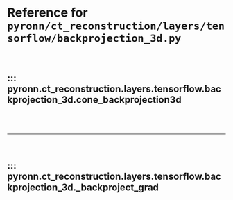 # Reference for `pyronn/ct_reconstruction/layers/tensorflow/backprojection_3d.py`

<br>

## ::: pyronn.ct_reconstruction.layers.tensorflow.backprojection_3d.cone_backprojection3d

<br><br><hr><br>

## ::: pyronn.ct_reconstruction.layers.tensorflow.backprojection_3d._backproject_grad

<br><br>
